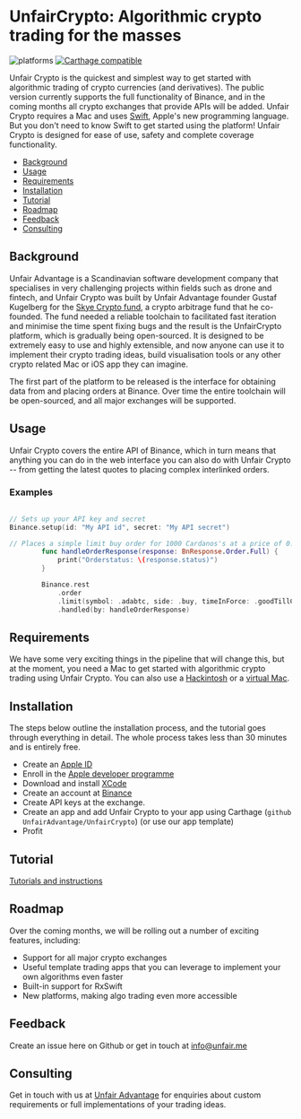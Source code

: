 UnfairCrypto: Algorithmic crypto trading for the masses
======

![platforms](https://img.shields.io/badge/platforms-iOS%20%7C%20macOS-333333.svg) [![Carthage compatible](https://img.shields.io/badge/Carthage-compatible-4BC51D.svg?style=flat)](https://github.com/Carthage/Carthage)

Unfair Crypto is the quickest and simplest way to get started with algorithmic trading of crypto currencies (and derivatives). The public version currently supports the full functionality of Binance, and in the coming months all crypto exchanges that provide APIs will be added. Unfair Crypto requires a Mac and uses [Swift](https://developer.apple.com/swift/), Apple's new programming language. But you don't need to know Swift to get started using the platform! Unfair Crypto is designed for ease of use, safety and complete coverage functionality.

* [Background](#background)
* [Usage](#usage)
* [Requirements](#requirements)
* [Installation](#installation)
* [Tutorial](#tutorial)
* [Roadmap](#roadmap)
* [Feedback](#feedback)
* [Consulting](#consulting)

## Background

Unfair Advantage is a Scandinavian software development company that specialises in very challenging projects within fields such as drone and fintech, and Unfair Crypto was built by Unfair Advantage founder Gustaf Kugelberg for the [Skye Crypto fund](https://skyecrypto.com), a crypto arbitrage fund that he co-founded. The fund needed a reliable toolchain to facilitated fast iteration and minimise the time spent fixing bugs and the result is the UnfairCrypto platform, which is gradually being open-sourced. It is designed to be extremely easy to use and highly extensible, and now anyone can use it to implement their crypto trading ideas, build visualisation tools or any other crypto related Mac or iOS app they can imagine.

The first part of the platform to be released is the interface for obtaining data from and placing orders at Binance. Over time the entire toolchain will be open-sourced, and all major exchanges will be supported.

## Usage

Unfair Crypto covers the entire API of Binance, which in turn means that anything you can do in the web interface you can also do with Unfair Crypto -- from getting the latest quotes to placing complex interlinked orders.

### Examples

```swift

// Sets up your API key and secret
Binance.setup(id: "My API id", secret: "My API secret")

// Places a simple limit buy order for 1000 Cardanos's at a price of 0.00003750 BTC, and prints the order status
        func handleOrderResponse(response: BnResponse.Order.Full) {
            print("Orderstatus: \(response.status)")
        }

        Binance.rest
            .order
            .limit(symbol: .adabtc, side: .buy, timeInForce: .goodTillCancel, quantity: 1000, price: 0.00003750)
            .handled(by: handleOrderResponse)
```

## Requirements
We have some very exciting things in the pipeline that will change this, but at the moment, you need a Mac to get started with algorithmic crypto trading using Unfair Crypto. You can also use a [Hackintosh](https://hackintosh.com/) or a [virtual Mac](https://techsviewer.com/install-macos-high-sierra-vmware-windows/).

## Installation

The steps below outline the installation process, and the tutorial goes through everything in detail. The whole process takes less than 30 minutes and is entirely free.

* Create an [Apple ID](https://appleid.apple.com)
* Enroll in the [Apple developer programme](https://developer.apple.com/programs/enroll/)
* Download and install [XCode](https://developer.apple.com/xcode/)
* Create an account at [Binance](https://www.Binance.com)
* Create API keys at the exchange.
* Create an app and add Unfair Crypto to your app using Carthage (`github UnfairAdvantage/UnfairCrypto`) (or use our app template)
* Profit

## Tutorial

[Tutorials and instructions](Tutorial)

## Roadmap

Over the coming months, we will be rolling out a number of exciting features, including:

* Support for all major crypto exchanges
* Useful template trading apps that you can leverage to implement your own algorithms even faster
* Built-in support for RxSwift
* New platforms, making algo trading even more accessible

## Feedback

Create an issue here on Github or get in touch at info@unfair.me

## Consulting

Get in touch with us at [Unfair Advantage](hhtps://unfair.me) for enquiries about custom requirements or full implementations of your trading ideas.
